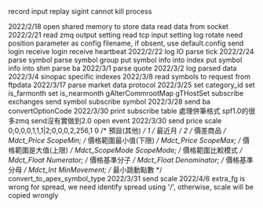 record input
replay
sigint cannot kill process    

2022/2/18
    open shared memory to store data
    read data from socket
2022/2/21
    read zmq output setting
    read tcp input setting
    log rotate
    need position parameter as config filename, if obsent, use default.config
    send login
    receive login
    receive heartbeat
2022/2/22
    log IO
    parse tick
2022/2/24
    parse symbol
    parse symbol group
    put symbol info into index
    put symbol info into shm
    parse ba
2022/3/1
    parse quote
2022/3/2
    log parsed data
2022/3/4
    sinopac specific indexes
2022/3/8
    read symbols to request from ftpdata
2022/3/17
    parse market data protocol
2022/3/25
    set category_id
    set is_farmonth
    set is_nearmonth
    gAlterCommrootMap
    gTHostSet
    subscribe exchanges
    send symbol
    subscribe symbol
2022/3/28
    send ba
    convertOptionCode
2022/3/30
    print subscribe table
    處理併筆格式
    spf1.0的很多zmq send沒有實做到2.0
    open event
2022/3/30
    send price scale
        0;0,0,0,1,1,1|2;0,0,0,2,256,1
        0	/* 預設(其他) */
        1	/* 最近月 */
        2	/* 價差商品 */
        Mdct_Price		ScopeMin;			/* 價格範圍最小值(下限) */
        Mdct_Price		ScopeMax;			/* 價格範圍是大值(上限) */
        Mdct_ScopeMode	ScopeMode;			/* 價格範圍比較模式 */
        Mdct_Float		Numerator;			/* 價格基準分子 */
        Mdct_Float		Denominator;		/* 價格基準分母 */
        Mdct_Int		MinMovement;		/* 最小跳動點數 */
    convert_to_apex_symbol_type
2022/3/31
    send scale
2022/4/6
    extra_fg is wrong for spread, we need identify spread using '/', otherwise, scale will be copied wrongly
